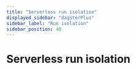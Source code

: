 ```yaml
---
title: "Serverless run isolation"
displayed_sidebar: "dagsterPlus"
sidebar_label: "Run isolation"
sidebar_position: 40
---
```


# Serverless run isolation
